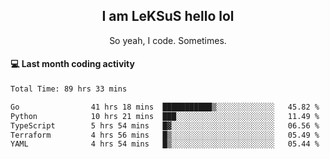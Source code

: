 <h2 align="center">I am LeKSuS hello lol</h2>
<p align="center">So yeah, I code. Sometimes.</p>

#### :computer: Last month coding activity
<!--START_SECTION:waka-->

```txt
Total Time: 89 hrs 33 mins

Go                41 hrs 18 mins  ███████████▒░░░░░░░░░░░░░   45.82 %
Python            10 hrs 21 mins  ███░░░░░░░░░░░░░░░░░░░░░░   11.49 %
TypeScript        5 hrs 54 mins   █▓░░░░░░░░░░░░░░░░░░░░░░░   06.56 %
Terraform         4 hrs 56 mins   █▒░░░░░░░░░░░░░░░░░░░░░░░   05.49 %
YAML              4 hrs 54 mins   █▒░░░░░░░░░░░░░░░░░░░░░░░   05.44 %
```

<!--END_SECTION:waka-->
